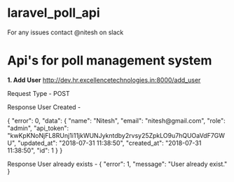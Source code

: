# laravel_poll_api

For any issues contact @nitesh on slack

<h1>Api's for poll management system</h1>

<b>1. Add User</b>
http://dev.hr.excellencetechnologies.in:8000/add_user
<p>Request Type - POST</p>
<p>Response User Created - </p>
{
  "error": 0,
  "data": 
  {
      "name": "Nitesh",
      "email": "nitesh@gmail.com",
      "role": "admin",
      "api_token": "kwKpKNoNjFL8RUnj1i11jkWUNJykntdby2rvsy25ZpkLO9u7hQUOaVdF7GWU",
      "updated_at": "2018-07-31 11:38:50",
      "created_at": "2018-07-31 11:38:50",
      "id": 1
  }
}

<p>Response User already exists - { "error": 1, "message": "User already exist." } </p>
       

